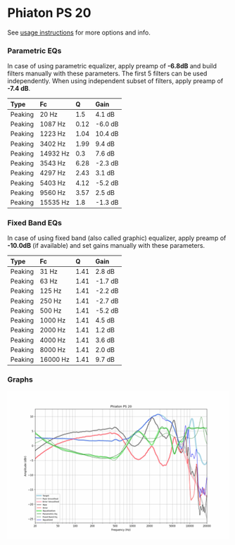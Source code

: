 # Phiaton PS 20
See [usage instructions](https://github.com/jaakkopasanen/AutoEq#usage) for more options and info.

### Parametric EQs
In case of using parametric equalizer, apply preamp of **-6.8dB** and build filters manually
with these parameters. The first 5 filters can be used independently.
When using independent subset of filters, apply preamp of **-7.4 dB**.

| Type    | Fc       |    Q | Gain    |
|:--------|:---------|:-----|:--------|
| Peaking | 20 Hz    | 1.5  | 4.1 dB  |
| Peaking | 1087 Hz  | 0.12 | -6.0 dB |
| Peaking | 1223 Hz  | 1.04 | 10.4 dB |
| Peaking | 3402 Hz  | 1.99 | 9.4 dB  |
| Peaking | 14932 Hz | 0.3  | 7.6 dB  |
| Peaking | 3543 Hz  | 6.28 | -2.3 dB |
| Peaking | 4297 Hz  | 2.43 | 3.1 dB  |
| Peaking | 5403 Hz  | 4.12 | -5.2 dB |
| Peaking | 9560 Hz  | 3.57 | 2.5 dB  |
| Peaking | 15535 Hz | 1.8  | -1.3 dB |

### Fixed Band EQs
In case of using fixed band (also called graphic) equalizer, apply preamp of **-10.0dB**
(if available) and set gains manually with these parameters.

| Type    | Fc       |    Q | Gain    |
|:--------|:---------|:-----|:--------|
| Peaking | 31 Hz    | 1.41 | 2.8 dB  |
| Peaking | 63 Hz    | 1.41 | -1.7 dB |
| Peaking | 125 Hz   | 1.41 | -2.2 dB |
| Peaking | 250 Hz   | 1.41 | -2.7 dB |
| Peaking | 500 Hz   | 1.41 | -5.2 dB |
| Peaking | 1000 Hz  | 1.41 | 4.5 dB  |
| Peaking | 2000 Hz  | 1.41 | 1.2 dB  |
| Peaking | 4000 Hz  | 1.41 | 3.6 dB  |
| Peaking | 8000 Hz  | 1.41 | 2.0 dB  |
| Peaking | 16000 Hz | 1.41 | 9.7 dB  |

### Graphs
![](./Phiaton%20PS%2020.png)